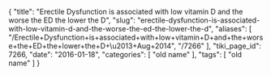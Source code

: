 {
    "title": "Erectile Dysfunction is associated with low vitamin D and the worse the ED the lower the D",
    "slug": "erectile-dysfunction-is-associated-with-low-vitamin-d-and-the-worse-the-ed-the-lower-the-d",
    "aliases": [
        "/Erectile+Dysfunction+is+associated+with+low+vitamin+D+and+the+worse+the+ED+the+lower+the+D+\u2013+Aug+2014",
        "/7266"
    ],
    "tiki_page_id": 7266,
    "date": "2016-01-18",
    "categories": [
        "old name"
    ],
    "tags": [
        "old name"
    ]
}